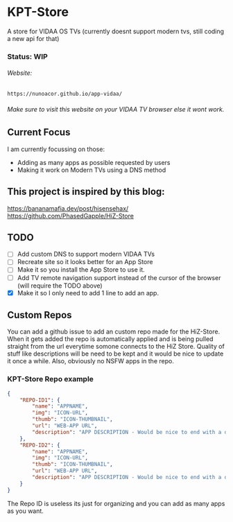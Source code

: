# KPT-Store
A store for VIDAA OS TVs (currently doesnt support modern tvs, still coding a new api for that)
### Status: WIP
###### Website:
	https://nunoacor.github.io/app-vidaa/
###### Make sure to visit this website on your VIDAA TV browser else it wont work.

## Current Focus
I am currently focussing on those:
- Adding as many apps as possible requested by users
- Making it work on Modern TVs using a DNS method

## This project is inspired by this blog:
  https://bananamafia.dev/post/hisensehax/
  https://github.com/PhasedGapple/HiZ-Store

## TODO
- [ ] Add custom DNS to support modern VIDAA TVs
- [ ] Recreate site so it looks better for an App Store
- [ ] Make it so you install the App Store to use it.
- [ ] Add TV remote navigation support instead of the cursor of the browser (will require the TODO above)
- [x] Make it so I only need to add 1 line to add an app.

## Custom Repos
You can add a github issue to add an custom repo made for the HiZ-Store. When it gets added the repo is automatically applied and is being pulled straight from the url everytime somone connects to the HiZ Store. Quality of stuff like descriptions will be need to be kept and it would be nice to update it once a while. Also, obviously no NSFW apps in the repo.

### KPT-Store Repo example
```json
{
    "REPO-ID1": {
        "name": "APPNAME",
        "img": "ICON-URL",
        "thumb": "ICON-THUMBNAIL",
        "url": "WEB-APP URL",
        "description": "APP DESCRIPTION - Would be nice to end with a dot."
    },
    "REPO-ID2": {
        "name": "APPNAME",
        "img": "ICON-URL",
        "thumb": "ICON-THUMBNAIL",
        "url": "WEB-APP URL",
        "description": "APP DESCRIPTION - Would be nice to end with a dot."
    }
}
```
The Repo ID is useless its just for organizing and you can add as many apps as you want.
